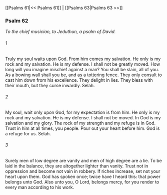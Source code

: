 [[Psalms 61|<< Psalms 61]]  |  [[Psalms 63|Psalms 63 >>]]

### Psalm 62

*To the chief musician, to Jeduthun, a psalm of David.*

###### 1
Truly my soul waits upon God. From him comes my salvation. He only is my rock and my salvation. He is my defense. I shall not be greatly moved. How long will you imagine mischief against a man? You shall be slain, all of you. As a bowing wall shall you be, and as a tottering fence. They only consult to cast him down from his excellence. They delight in lies. They bless with their mouth, but they curse inwardly. Selah.

###### 2
My soul, wait only upon God, for my expectation is from him. He only is my rock and my salvation. He is my defense. I shall not be moved. In God is my salvation and my glory. The rock of my strength and my refuge is in God. Trust in him at all times, you people. Pour out your heart before him. God is a refuge for us. Selah.

###### 3
Surely men of low degree are vanity and men of high degree are a lie. To be laid in the balance, they are altogether lighter than vanity. Trust not in oppression and become not vain in robbery. If riches increase, set not your heart upon them. God has spoken once; twice have I heard this: that power belongs unto God. Also unto you, O Lord, belongs mercy, for you render to every man according to his work.